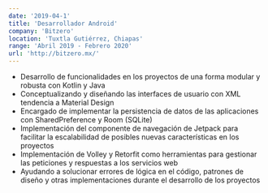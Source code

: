 ```yaml
---
date: '2019-04-1'
title: 'Desarrollador Android'
company: 'Bitzero'
location: 'Tuxtla Gutiérrez, Chiapas'
range: 'Abril 2019 - Febrero 2020'
url: 'http://bitzero.mx/'
---
```


- Desarrollo de funcionalidades en los proyectos de una forma modular y robusta con Kotlin y Java
- Conceptualizando y diseñando las interfaces de usuario con XML tendencia a Material Design
- Encargado de implementar la persistencia de datos de las aplicaciones con SharedPreference y Room (SQLite)
- Implementación del componente de navegación de Jetpack para facilitar la escalabilidad de posibles nuevas características en los proyectos
- Implementación de Volley y Retorfit como herramientas para gestionar las peticiones y respuestas a los servicios web
- Ayudando a solucionar errores de lógica en el código, patrones de diseño y otras implementaciones durante el desarrollo de los proyectos
